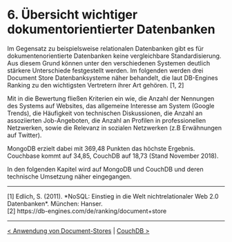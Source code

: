 # 6. Übersicht wichtiger dokumentorientierter Datenbanken

Im Gegensatz zu beispielsweise relationalen Datenbanken gibt es für dokumentenorientierte Datenbanken keine vergleichbare Standardisierung. Aus diesem Grund können unter den verschiedenen Systemen deutlich stärkere Unterschiede festgestellt werden. Im folgenden werden drei Document Store Datenbanksysteme näher behandelt, die laut DB-Engines Ranking zu den wichtigsten Vertretern ihrer Art gehören. [1, 2]

Mit in die Bewertung fließen Kriterien ein wie, die Anzahl der Nennungen des Systems auf Websites, das allgemeine Interesse am System (Google Trends), die Häufigkeit von technischen Diskussionen, die Anzahl an assoziierten Job-Angeboten, die Anzahl an Profilen in professionellen Netzwerken, sowie die Relevanz in sozialen Netzwerken (z.B Erwähnungen auf Twitter). 

MongoDB erzielt dabei mit 369,48 Punkten das höchste Ergebnis. Couchbase kommt auf 34,85, CouchDB auf 18,73 (Stand November 2018).

In den folgenden Kapitel wird auf MongoDB und CouchDB und deren technische Umsetzung näher eingegangen.



<hr>
[1] Edlich, S. (2011). *NoSQL: Einstieg in die Welt nichtrelationaler Web 2.0 Datenbanken*. München: Hanser. <br>
[2] https://db-engines.com/de/ranking/document+store
<hr>

[< Anwendung von Document-Stores](07_Anwendung-von-DocumentStores.md)		|   [CouchDB >](09_CouchDB.md)


